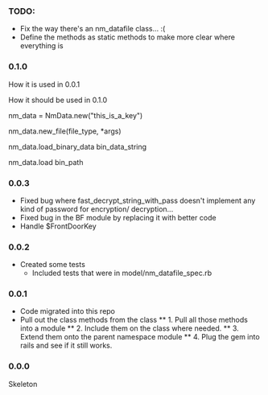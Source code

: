 ### TODO:

* Fix the way there's an nm_datafile class... :(
* Define the methods as static methods to make more clear where everything is

        

### 0.1.0


How it is used in 0.0.1


How it should be used in 0.1.0


nm_data = NmData.new("this_is_a_key")

nm_data.new_file(file_type, *args)

nm_data.load_binary_data bin_data_string

nm_data.load bin_path


### 0.0.3

* Fixed bug where fast_decrypt_string_with_pass doesn't implement any kind of password for encryption/ decryption...
* Fixed bug in the BF module by replacing it with better code
* Handle $FrontDoorKey



### 0.0.2

* Created some tests
  - Included tests that were in model/nm_datafile_spec.rb




### 0.0.1

* Code migrated into this repo
* Pull out the class methods from the class
** 1. Pull all those methods into a module
** 2. Include them on the class where needed.
** 3. Extend them onto the parent namespace module
** 4. Plug the gem into rails and see if it still works.


### 0.0.0

Skeleton
